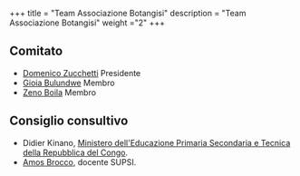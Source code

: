 +++
title = "Team Associazione Botangisi"
description = "Team Associazione Botangisi"
weight ="2"
+++


## Comitato 

* [Domenico Zucchetti](https://www.linkedin.com/in/domenico-zucchetti-0125b4aa) Presidente 
* [Gioia Bulundwe](https://www.linkedin.com/in/gioia-bulundwe-138bb91a1) Membro
* [Zeno Boila](https://www.linkedin.com/in/zeno-boila-3a09aa107) Membro



## Consiglio consultivo

* Didier Kinano, [Ministero dell'Educazione Primaria Secondaria e Tecnica della Repubblica del Congo](https://www.eduquepsp.education/v1/).
* [Amos Brocco](https://www.supsi.ch/home_en/strumenti/rubrica/dettaglio.6640.backLink.4baa159d-d981-4298-b02e-4c200c6bb1a9.html), docente SUPSI.

